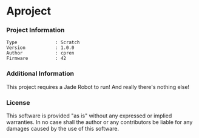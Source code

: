 Aproject
================



### Project Information
```
Type              : Scratch
Version           : 1.0.0
Author            : cpren
Firmware          : 42
```

### Additional Information
This project requires a Jade Robot to run! And really there's nothing else!

### License
This software is provided "as is" without any expressed or implied warranties.  In no case shall the author or any contributors be liable for any damages caused by the use of this software.

